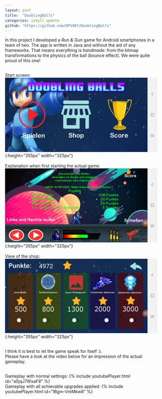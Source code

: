 ```yaml
---
layout: post
title:  "DoublingBalls"
categories: jekyll update
github: "https://github.com/DP1997/DoublingBalls"
---
```


In this project I developed a *Run & Gun* game for Android smartphones in a team of two.
The app is written in Java and without the aid of any frameworks.
That means everything is *handmade*: from the bitmap transformations to the physics of the ball (bounce effect).
We were quite proud of this one!
<br><br>

Start screen:
![overview](/assets/images/DoublingBalls-Start.png){:height="355px" width="325px"}
<br><br>
Explanation when first starting the actual game:
![overview](/assets/images/DoublingBalls-Explanation.png){:height="355px" width="325px"}<br><br>
View of the shop:
![overview](/assets/images/DoublingBalls-Shop.png){:height="355px" width="325px"}
<br><br>

I think it is best to let the game speak for itself :).<br>
Please have a look at the video below for an impression of the actual gameplay.<br><br>

Gameplay with normal settings:
{% include youtubePlayer.html id="a0jqJ7WxaF8" %}
<br>
Gameplay with all achievable upgrades applied:
{% include youtubePlayer.html id="IBgm-VmMkw8" %}


